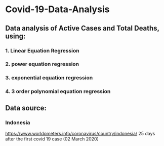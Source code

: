 # Covid-19-Data-Analysis

## Data analysis of Active Cases and Total Deaths, using:
### 1. Linear Equation Regression
### 2. power equation regression 
### 3. exponential equation regression 
### 4. 3 order polynomial equation regression 

## Data source: 
### Indonesia
https://www.worldometers.info/coronavirus/country/indonesia/
25 days after the first covid 19 case (02 March 2020)
